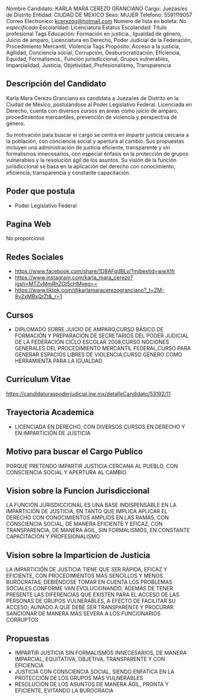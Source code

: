 Nombre Candidato: KARLA MARA CEREZO GRANCIANO
Cargo: Juezas/es de Distrito
Entidad: CIUDAD DE MEXICO
Sexo: MUJER
Telefono: 5591119057
Correo Electronico: kcerezog@hotmail.com
Numero de lista en boleta: *No especificado*
Escolaridad: Licenciatura
Estatus Escolaridad: Título profesional
Tags Educación: Formación en justicia., Igualdad de género, Juicio de amparo, Licenciatura en Derecho, Poder Judicial de la Federación, Procedimiento Mercantil, Violencia
Tags Propósito: Acceso a la justicia, Agilidad, Conciencia social, Corrupción, Desburocratización, Eficiencia, Equidad, Formalismos., Función jurisdiccional, Grupos vulnerables, Imparcialidad, Justicia, Objetividad, Profesionalismo, Transparencia


## Descripción del Candidato 

Karla Mara Cerezo Granciano es candidata a Jueza/es de Distrito en la Ciudad de México, postulándose al Poder Legislativo Federal. Licenciada en Derecho, cuenta con diversos cursos en áreas como juicio de amparo, procedimientos mercantiles, prevención de violencia y perspectiva de género. 

Su motivación para buscar el cargo se centra en impartir justicia cercana a la población, con conciencia social y apertura al cambio. Sus propuestas incluyen una administración de justicia eficiente, transparente y sin formalismos innecesarios, con especial énfasis en la protección de grupos vulnerables y la resolución ágil de los asuntos. Su visión de la función jurisdiccional se basa en la aplicación del derecho con conocimiento, eficiencia, transparencia y constante capacitación.


## Poder que postula

- Poder Legislativo Federal


## Pagina Web

No proporcionó


## Redes Sociales

- https://www.facebook.com/share/1D8AFgdBLv/?mibextid=wwXIfr
- https://www.instagram.com/karla_mara_cerezo?igsh=MTZvMmRhZGt5cHMyeg==
- https://www.tiktok.com/@karlamaracerezogranciano?_t=ZM-8v2xMBxQrZt&_r=1


## Cursos

- DIPLOMADO SOBRE JUICIO DE AMPARO,CURSO BÁSICO DE FORMACIÓN Y PREPARACIÓN DE SECRETARIOS DEL PODER JUDICIAL DE LA FEDERACIÓN CICLO ESCOLAR 2008,CURSO NOCIONES GENERALES DEL PROCEDIMIENTO MERCANTIL FEDERAL,CURSO PARA GENERAR ESPACIOS LIBRES DE VIOLENCIA,CURSO GÉNERO COMO HERRAMIENTA PARA LA IGUALDAD


## Curriculum Vitae

https://candidaturaspoderjudicial.ine.mx/detalleCandidato/53192/11


## Trayectoria Academica

- LICENCIADA EN DERECHO, CON DIVERSOS CURSOS EN DERECHO Y EN IMPARTICIÓN DE JUSTICIA


## Motivo para buscar el Cargo Publico

PORQUE PRETENDO IMPARTIR JUSTICIA CERCANA AL PUEBLO, CON CONSCIENCIA SOCIAL Y APERTURA AL CAMBIO


## Vision sobre la Funcion Jurisdiccional

LA FUNCIÓN JURISDICCIONAL ES UNA BASE INDISPENSABLE EN LA IMPARTICIÓN DE JUSTICIA, EN TANTO QUE IMPLICA APLICAR EL DERECHO CON CONOCIMIENTOS AMPLIOS EN LAS RAMAS, CON CONSCIENCIA SOCIAL, DE MANERA EFICIENTE Y EFICAZ, CON TRANSPARENCIA, DE MANERA ÁGIL, SIN FORMALISMOS, EN CONSTANTE CAPACITACIÓN Y PROFESIONALISMO


## Vision sobre la Imparticion de Justicia

LA IMPARTICIÓN DE JUSTICIA TIENE QUE SER RÁPIDA, EFICAZ Y EFICIENTE, CON PROCEDIMIENTOS MÁS SENCILLOS Y MENOS BURÓCRATAS, DEBIÉNDOSE TOMAR EN CUENTA LOS PROBLEMAS SOCIALES CONFORME VAN EVOLUCIONANDO, ADEMÁS DE TENER PRESENTE LAS DIFERENCIAS QUE EXISTEN PARA EL ACCESO DE LAS PERSONAS DE GRUPOS VULNERABLES, A EFECTO DE FACILITAR SU ACCESO; AUNADO A QUE DEBE SER TRANSPARENTE Y PROCURAR SANCIONAR DE MANERA MÁS SEVERA A LOS FUNCIONARIOS CORRUPTOS


## Propuestas

- IMPARTIR JUSTICIA SIN FORMALISMOS INNECESARIOS, DE MANERA IMPARCIAL, EQUITATIVA, OBJETIVA, TRANSPARENTE Y CON EFICIENCIA
- JUSTICIA CON CONSCIENCIA SOCIAL, SIENDO ENFATICA EN LA PROTECCIÓN DE LOS GRUPOS MÁS VULNERABLES
- RESOLUCIÓN DE LOS ASUNTOS DE MANERA ÁGIL, PRONTA Y EFICIENTE, EVITANDO LA BUROCRACIA

